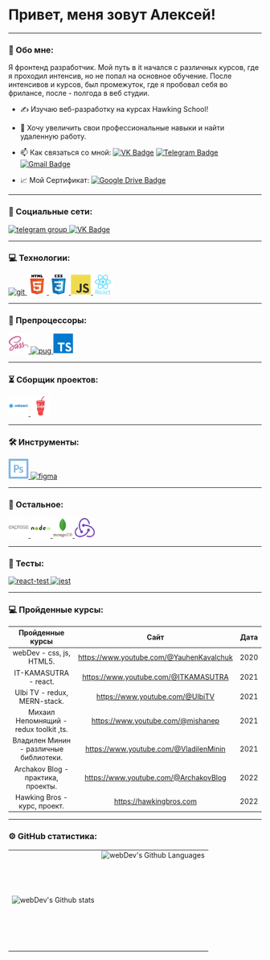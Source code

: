 # Привет, меня зовут Алексей!

---

### 💚 Обо мне:

Я фронтенд разработчик. Мой путь в it начался с различных курсов, где я проходил интенсив, но не попал на основное обучение. После интенсивов и курсов, был промежуток, где я пробовал себя во фрилансе, после - полгода в веб студии.

- ✍ Изучаю веб-разработку на курсах Hawking School!

- 📌 Хочу увеличить свои профессиональные навыки и найти удаленную работу.

- :mailbox: Как связаться со мной: [![VK Badge](https://img.shields.io/badge/-Алексей-blue?style=flat&logo=VK&logoColor=white)](https://vk.com/happy_idiot_ru) [![Telegram Badge](https://img.shields.io/badge/-Алексей-blue?style=flat&logo=Telegram&logoColor=white)](https://t.me/Scorstier) [![Gmail Badge](https://img.shields.io/badge/-Gmail-red?style=flat&logo=Gmail&logoColor=white)](mailto:dead.empty.tea@gmail.com)

- 📈 Мой Сертификат: [![Google Drive Badge](https://img.shields.io/badge/-Сертификат-blue?style=flat&logo=google-drive&logoColor=white)](https://drive.google.com/file/d/1_oRKbqgXYy3FfF62_f1eE3Jd7jJrGjpG/view?usp=share_link)

---

### 🤝 Социальные сети:

  <div id="badges">
    <a href="https://t.me/Scorstier" target="_blank">
      <img src="https://cdn-icons-png.flaticon.com/512/2111/2111646.png" width="40" height="40" alt="telegram group" />
    </a>
    <a href="https://vk.com/happy_idiot_ru" target="_blank">
      <img src="https://cdn-icons-png.flaticon.com/512/145/145813.png" width="40" height="40" alt="VK Badge"/>
    </a>
  </div>

---

### 💻 Технологии:

<p align="left">
  <a href="https://git-scm.com/" target="_blank" rel="noreferrer">
    <img
      src="https://www.vectorlogo.zone/logos/git-scm/git-scm-icon.svg"
      alt="git"
      width="40"
      height="40"
    />
  </a>
  <a href="https://www.w3.org/html/" target="_blank" rel="noreferrer">
    <img
      src="https://raw.githubusercontent.com/devicons/devicon/master/icons/html5/html5-original-wordmark.svg"
      alt="html5"
      width="40"
      height="40"
    />
  </a>
  <a href="https://www.w3schools.com/css/" target="_blank" rel="noreferrer">
    <img
      src="https://raw.githubusercontent.com/devicons/devicon/master/icons/css3/css3-original-wordmark.svg"
      alt="css3"
      width="40"
      height="40"
    />
  </a>
    <a
    href="https://developer.mozilla.org/en-US/docs/Web/JavaScript"
    target="_blank"
    rel="noreferrer"
  >
    <img
      src="https://raw.githubusercontent.com/devicons/devicon/master/icons/javascript/javascript-original.svg"
      alt="javascript"
      width="40"
      height="40"
    />
  </a>
  <a href="https://reactjs.org/" target="_blank" rel="noreferrer">
    <img
      src="https://raw.githubusercontent.com/devicons/devicon/master/icons/react/react-original-wordmark.svg"
      alt="react"
      width="40"
      height="40"
    />
  </a>
</p>
</p>

---

### 🌠 Препроцессоры:

<p align="left">
  <a href="https://sass-lang.com" target="_blank" rel="noreferrer">
    <img
      src="https://raw.githubusercontent.com/devicons/devicon/master/icons/sass/sass-original.svg"
      alt="sass"
      width="40"
      height="40"
    />
  </a>
  <a href="https://pugjs.org" target="_blank" rel="noreferrer">
    <img
      src="https://cdn.worldvectorlogo.com/logos/pug.svg"
      alt="pug"
      width="40"
      height="40"
    />
  </a>
  <a href="https://www.typescriptlang.org/" target="_blank" rel="noreferrer">
    <img
      src="https://raw.githubusercontent.com/devicons/devicon/master/icons/typescript/typescript-original.svg"
      alt="typescript"
      width="40"
      height="40"
    />
  </a>
</p>

---

### ⏳ Сборщик проектов:

<p align="left">
  <a href="https://webpack.js.org" target="_blank" rel="noreferrer">
    <img
      src="https://raw.githubusercontent.com/devicons/devicon/d00d0969292a6569d45b06d3f350f463a0107b0d/icons/webpack/webpack-original-wordmark.svg"
      alt="webpack"
      width="40"
      height="40"
    />
  </a>
  <a href="https://gulpjs.com" target="_blank" rel="noreferrer">
    <img
      src="https://raw.githubusercontent.com/devicons/devicon/master/icons/gulp/gulp-plain.svg"
      alt="gulp"
      width="40"
      height="40"
    />
  </a>
</p>

---

### 🛠 Инструменты:

<div>
  <a href="https://www.photoshop.com/en" target="_blank" rel="noreferrer">
    <img
      src="https://raw.githubusercontent.com/devicons/devicon/master/icons/photoshop/photoshop-line.svg"
      alt="photoshop"
      width="40"
      height="40"
    />
  </a>
  <a href="https://www.figma.com/" target="_blank" rel="noreferrer">
    <img
      src="https://www.vectorlogo.zone/logos/figma/figma-icon.svg"
      alt="figma"
      width="40"
      height="40"
    />
  </a>
</div>

---

### 🌌 Остальное:

<div>
   <a href="https://expressjs.com" target="_blank" rel="noreferrer">
    <img
      src="https://raw.githubusercontent.com/devicons/devicon/master/icons/express/express-original-wordmark.svg"
      alt="express"
      width="40"
      height="40"
    />
  </a>
  <a href="https://nodejs.org" target="_blank" rel="noreferrer">
    <img
      src="https://raw.githubusercontent.com/devicons/devicon/master/icons/nodejs/nodejs-original-wordmark.svg"
      alt="nodejs"
      width="40"
      height="40"
    />
  </a>
   <a href="https://www.mongodb.com/" target="_blank" rel="noreferrer">
    <img
      src="https://raw.githubusercontent.com/devicons/devicon/master/icons/mongodb/mongodb-original-wordmark.svg"
      alt="mongodb"
      width="40"
      height="40"
    />
  </a>
  <a href="https://redux.js.org" target="_blank" rel="noreferrer">
    <img
      src="https://raw.githubusercontent.com/devicons/devicon/master/icons/redux/redux-original.svg"
      alt="redux"
      width="40"
      height="40"
    />
  </a>
</div>

---

### 💯 Тесты:

<div>
  <a href="https://testing-library.com/" target="_blank" rel="noreferrer">
    <img
      src="https://testing-library.com/img/octopus-64x64.png"
      alt="react-test"
      width="40"
      height="40"
    />
  </a>
  <a href="https://jestjs.io" target="_blank" rel="noreferrer">
    <img
      src="https://www.vectorlogo.zone/logos/jestjsio/jestjsio-icon.svg"
      alt="jest"
      width="40"
      height="40"
    />
  </a>
</div>

---

### 💻 Пройденные курсы:

|            Пройденные курсы            |                    Сайт                   | Дата |
|:--------------------------------------:|:-----------------------------------------:|:----:|
| webDev - css, js, HTML5.               | https://www.youtube.com/@YauhenKavalchuk  | 2020 |
| IT-KAMASUTRA - react.                  | https://www.youtube.com/@ITKAMASUTRA      | 2021 |
| Ulbi TV - redux, MERN-stack.           | https://www.youtube.com/@UlbiTV           | 2021 |
| Михаил Непомнящий - redux toolkit ,ts. | https://www.youtube.com/@mishanep         | 2021 |
| Владилен Минин - различные библиотеки. | https://www.youtube.com/@VladilenMinin    | 2021 |
| Archakov Blog - практика, проекты.     | https://www.youtube.com/@ArchakovBlog     | 2022 |
| Hawking Bros - курс, проект.           | https://hawkingbros.com                   | 2022 |

---

### ⚙️ GitHub статистика:

<table>
  <tr>
    <td>
      <img align="left" src="http://github-readme-streak-stats.herokuapp.com?user=FilimonovAlexey&theme=dark&background=000000" alt="webDev's Github stats" />
    </td>
    <td>
      <img height="195px" align="right" alt="webDev's Github Languages" src="https://github-readme-stats-sigma-five.vercel.app/api/top-langs/?username=Alexey-Antipin&layout=compact&theme=vision-friendly-dark" />
    </td>
  </tr>
</table>

